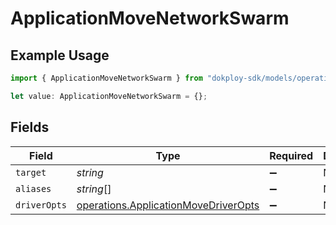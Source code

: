 # ApplicationMoveNetworkSwarm

## Example Usage

```typescript
import { ApplicationMoveNetworkSwarm } from "dokploy-sdk/models/operations";

let value: ApplicationMoveNetworkSwarm = {};
```

## Fields

| Field                                                                                        | Type                                                                                         | Required                                                                                     | Description                                                                                  |
| -------------------------------------------------------------------------------------------- | -------------------------------------------------------------------------------------------- | -------------------------------------------------------------------------------------------- | -------------------------------------------------------------------------------------------- |
| `target`                                                                                     | *string*                                                                                     | :heavy_minus_sign:                                                                           | N/A                                                                                          |
| `aliases`                                                                                    | *string*[]                                                                                   | :heavy_minus_sign:                                                                           | N/A                                                                                          |
| `driverOpts`                                                                                 | [operations.ApplicationMoveDriverOpts](../../models/operations/applicationmovedriveropts.md) | :heavy_minus_sign:                                                                           | N/A                                                                                          |